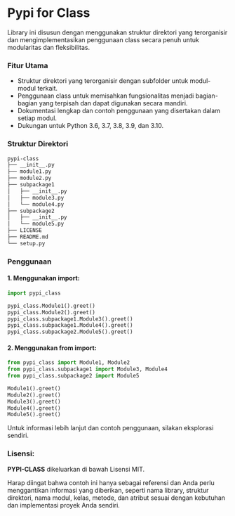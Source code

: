 # Pypi for Class

Library ini disusun dengan menggunakan struktur direktori yang terorganisir dan mengimplementasikan penggunaan class secara penuh untuk modularitas dan fleksibilitas.

### Fitur Utama
- Struktur direktori yang terorganisir dengan subfolder untuk modul-modul terkait.
- Penggunaan class untuk memisahkan fungsionalitas menjadi bagian-bagian yang terpisah dan dapat digunakan secara mandiri.
- Dokumentasi lengkap dan contoh penggunaan yang disertakan dalam setiap modul.
- Dukungan untuk Python 3.6, 3.7, 3.8, 3.9, dan 3.10.

### Struktur Direktori

```bash
pypi-class
├── __init__.py
├── module1.py
├── module2.py
├── subpackage1
│   ├── __init__.py
│   ├── module3.py
│   └── module4.py
├── subpackage2
│   ├── __init__.py
│   └── module5.py
├── LICENSE
├── README.md
└── setup.py
```

### Penggunaan

#### 1. Menggunakan import:
```python
import pypi_class

pypi_class.Module1().greet()
pypi_class.Module2().greet()
pypi_class.subpackage1.Module3().greet()
pypi_class.subpackage1.Module4().greet()
pypi_class.subpackage2.Module5().greet()
```

#### 2. Menggunakan from import:
```python
from pypi_class import Module1, Module2
from pypi_class.subpackage1 import Module3, Module4
from pypi_class.subpackage2 import Module5

Module1().greet()
Module2().greet()
Module3().greet()
Module4().greet()
Module5().greet()
```

Untuk informasi lebih lanjut dan contoh penggunaan, silakan eksplorasi sendiri.

### Lisensi:
**PYPI-CLASS** dikeluarkan di bawah Lisensi MIT.

Harap diingat bahwa contoh ini hanya sebagai referensi dan Anda perlu menggantikan informasi yang diberikan, seperti nama library, struktur direktori, nama modul, kelas, metode, dan atribut sesuai dengan kebutuhan dan implementasi proyek Anda sendiri.